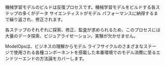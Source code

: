 機械学習モデルのビルドは反復プロセスです。機械学習モデルをビルドする各ステップの多くがデータ サイエンティストがモデル パフォーマンスに納得するまで繰り返され、修正されます。

各ステップのそれぞれに探索、修正、監査が求められるため、このプロセスには大量のデータ探索、ビジュアライゼーション、実験が欠かせません。

ModelOpsは、ビジネスの理解からモデル ライフサイクルのさまざまなステージで使用される各種コンポーネントを搭載した本番環境でのモデル消費に至るエンドツーエンドの方法論をカバーします。

